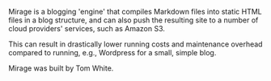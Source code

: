 Mirage is a blogging 'engine' that compiles Markdown files into static HTML files in a blog structure, and can also push the resulting site to a number of cloud providers' services, such as Amazon S3.

This can result in drastically lower running costs and maintenance overhead compared to running, e.g., Wordpress for a small, simple blog.

Mirage was built by Tom White.